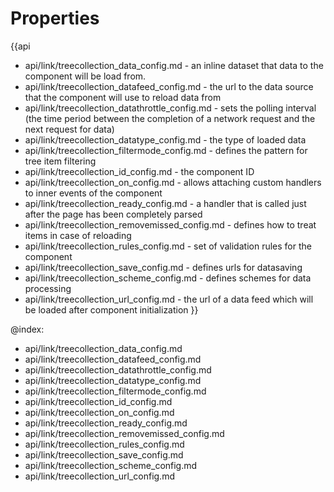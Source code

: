 
Properties
==========

{{api
- api/link/treecollection_data_config.md - an inline dataset that data to the component will be load from.
- api/link/treecollection_datafeed_config.md - the url to the data source that the component will use to reload data from
- api/link/treecollection_datathrottle_config.md - sets the polling interval (the time period between the completion of a network request and the next request for data)
- api/link/treecollection_datatype_config.md - the type of loaded data
- api/link/treecollection_filtermode_config.md - defines the pattern for tree item filtering
- api/link/treecollection_id_config.md - the component ID
- api/link/treecollection_on_config.md - allows attaching custom handlers to inner events of the component
- api/link/treecollection_ready_config.md - a handler that is called just after the page has been completely parsed
- api/link/treecollection_removemissed_config.md - defines how to treat items in case of reloading
- api/link/treecollection_rules_config.md - set of validation rules for the component
- api/link/treecollection_save_config.md - defines urls for datasaving
- api/link/treecollection_scheme_config.md - defines schemes for data processing
- api/link/treecollection_url_config.md - the url of a data feed which will be loaded after component initialization
}}

@index:
- api/link/treecollection_data_config.md
- api/link/treecollection_datafeed_config.md
- api/link/treecollection_datathrottle_config.md
- api/link/treecollection_datatype_config.md
- api/link/treecollection_filtermode_config.md
- api/link/treecollection_id_config.md
- api/link/treecollection_on_config.md
- api/link/treecollection_ready_config.md
- api/link/treecollection_removemissed_config.md
- api/link/treecollection_rules_config.md
- api/link/treecollection_save_config.md
- api/link/treecollection_scheme_config.md
- api/link/treecollection_url_config.md

